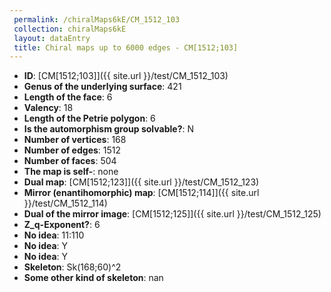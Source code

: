 ```yaml
--- 
 permalink: /chiralMaps6kE/CM_1512_103 
 collection: chiralMaps6kE
 layout: dataEntry
 title: Chiral maps up to 6000 edges - CM[1512;103]
---
```


- **ID**: [CM[1512;103]]({{ site.url }}/test/CM_1512_103)
- **Genus of the underlying surface**: 421
- **Length of the face**: 6
- **Valency**: 18
- **Length of the Petrie polygon**: 6
- **Is the automorphism group solvable?**: N
- **Number of vertices**: 168
- **Number of edges**: 1512
- **Number of faces**: 504
- **The map is self-**: none
- **Dual map**: [CM[1512;123]]({{ site.url }}/test/CM_1512_123)
- **Mirror (enantihomorphic) map**: [CM[1512;114]]({{ site.url }}/test/CM_1512_114)
- **Dual of the mirror image**: [CM[1512;125]]({{ site.url }}/test/CM_1512_125)
- **Z_q-Exponent?**: 6
- **No idea**:  11:110
- **No idea**: Y
- **No idea**: Y
- **Skeleton**: Sk(168;60)^2
- **Some other kind of skeleton**: nan
